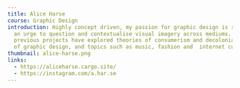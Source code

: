 ```yaml
---
title: Alice Harse
course: Graphic Design
introduction: Highly concept driven, my passion for graphic design is rooted in
  an urge to question and contextualise visual imagery across mediums.  My
  previous projects have explored theories of consumerism and decolonialisation
  of graphic design, and topics such as music, fashion and  internet culture.
thumbnail: alice-harse.png
links:
  - https://aliceharse.cargo.site/
  - https://instagram.com/a.har.se
---
```

